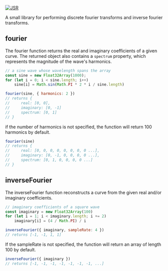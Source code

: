[![JSR](https://jsr.io/badges/@mbartoldus/fourier)](https://jsr.io/@mbartoldus/fourier)

A small library for performing discrete fourier transforms and inverse fourier
transforms.

## fourier
The fourier function returns the real and imaginary coefficients of a given curve. The returned object also contains a `spectrum` property, which represents the magnitude of the wave's harmonics.
```javascript
// a sine wave whose wavelength spans the array
const sine = new Float32Array(1000);
for (let i = 0; i < sine.length; i++)
    sine[i] = Math.sin(Math.PI * 2 * i / sine.length)

fourier(sine, { harmonics: 2 })
// returns {
//     real: [0, 0],
//     imaginary: [0, -1]
//     spectrum: [0, 1]
// }
```
if the number of harmonics is not specified, the function will return 100 harmonics by default.
```javascript
fourier(sine)
// returns {
//     real: [0, 0, 0, 0, 0, 0, 0, 0 ...],
//     imaginary: [0, -1, 0, 0, 0, 0 ...],
//     spectrum: [0, 1, 0, 0, 0, 0 ...]
// }
```

## inverseFourier
The inverseFourier function reconstructs a curve from the given real and/or imaginary coefficients.
```javascript
// imaginary coefficients of a square wave
const imaginary = new Float32Array(100)
for (let i = 1; i < imaginary.length; i += 2)
    imaginary[i] = (4 / Math.PI) / i

inverseFourier({ imaginary, sampleRate: 4 })
// returns [-1, -1, 1, 1]
```
If the sampleRate is not specified, the function will return an array of length 100 by default.
```javascript
inverseFourier({ imaginary })
// returns [-1, -1, -1, -1, -1, -1, -1, ...]
```
